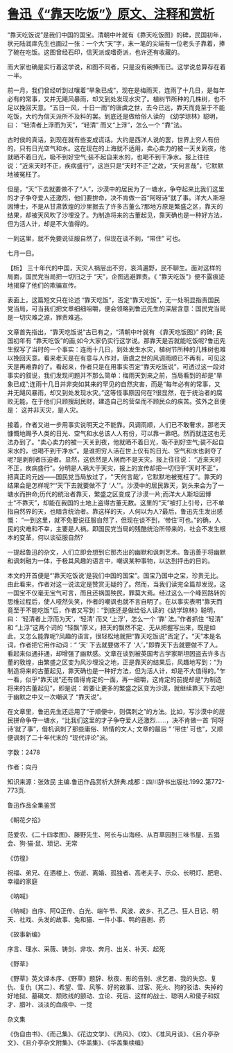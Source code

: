 # [鲁迅《“靠天吃饭”》原文、注释和赏析](https://www.vrrw.net/wx/9790.html)

“靠天吃饭说”是我们中国的国宝。清朝中叶就有《靠天吃饭图》的碑，民国初年，状元陆润庠先生也画过一张：一个大“天”字，末一笔的尖端有一位老头子靠着，捧了碗在吃饭。这图曾经石印，信天派或嗜奇派，也许还有收藏的。

而大家也确是实行着这学说，和图不同者，只是没有碗捧而已。这学说总算存在着一半。

前一月，我们曾经听到过嚷着“旱象已成”，现在是梅雨天，连雨了十几日，是每年必有的常事，又并无飓风暴雨，却又到处发现水灾了。植树节所种的几株树，也不足以挽回天意。“五日一风，十日一雨”的唐虞之世，去今已远，靠天而竟至于不能吃饭，大约为信天派所不及料的罢。到底还是做给俗人读的 《幼学琼林》聪明，曰： “轻清者上浮而为天”，“轻清” 而又“上浮”，怎么一个 “靠”法。

古时侯的真话，到现在就有些变成谎话。大约是西洋人说的罢，世界上穷人有份的，只有日光空气和水。这在现在的上海就不适用，卖心卖力的被一天关到夜，他就晒不着日光，吸不到好空气;装不起自来水的，也喝不到干净水。报上往往说：“近来天时不正，疾病盛行”，这岂只是“天时不正”之故，“天何言哉”，它默默地被冤枉了。

但是，“天”下去就要做不了“人”，沙漠中的居民为了一塘水，争夺起来比我们这里的才子争夺爱人还激烈，他们要拚命，决不肯做一首“阿呀诗”就了事。洋大人斯坦因博士，不是从甘肃敦煌的沙里掘去了许多古董么?那地方原是繁盛之区，靠天的结果，却被天风吹了沙埋没了。为制造将来的古董起见，靠天确也是一种好方法，但为活人计，却是不大值得的。

一到这里，就不免要说征服自然了，但现在谈不到，“带住” 可也。

七月一日。



【析】 三十年代的中国，天灾人祸层出不穷，哀鸿遍野，民不聊生。面对这样的局面，国民党当局把一切归之于 “天”，企图逃避罪责。《 “靠天吃饭”》便不露痕迹地揭穿了他们的欺骗宣传。

表面上，这篇短文只在论述 “靠天吃饭”，否定“靠天吃饭”，无一处明显指责国民党当局，可当我们把文章细细咀嚼，便会领略到鲁迅先生的深层含意：国民党当局是一切灾难之源，罪责难逃。

文章首先指出，“靠天吃饭说”古已有之，“清朝中叶就有 《靠天吃饭图》” 的碑; 民国初年有 “靠天吃饭”的画;如今大家仍实行这学说。那靠天是否就能吃饭呢?鲁迅先生叙写了当时的一个事实：连雨十几日，到处发生水灾，植树节所种的几株树也难以挽回天意。看来老天是在有意与人作对，唐虞之世的风调雨顺已不再有，可见这天是再难靠的了。看起来，作者只是在用事实否定“靠天吃饭说”，可透过这一段对事实的叙说，我们发现问题并不那么简单：梅雨天到来之前，当局看到的却是“旱象已成”;连雨十几日并非突如其来的罕见的自然灾害，而是“每年必有的常事，又并无飓风暴雨，却又到处发现水灾。”这等怪事原因何在?很显然，在于统治者的腐败无能，在于他们只顾搜刮民财，建造自己的营垒而不顾民众的疾苦。弦外之音便是： 这并非天灾，是人灾。

接着，作者又进一步用事实说明天之不能靠。风调雨顺，人们已不敢奢求，那老天慷慨地赐予人类的日光、空气和水总该人人有份，可以靠一靠吧。然而就连这也无法办到了。“卖心卖力的被一天关到夜，他就晒不着日光，吸不到好空气;装不起自来水的，也喝不到干净水”。是谁把穷人活在世上仅有的日光、空气和水也剥夺了呢?是剥削者压迫者。显然，这依然是人祸而不是天灾。报上往往说： “近来天时不正，疾病盛行”。分明是人祸大于天灾，报上的宣传却把一切归于“天时不正”，把真正的元凶——国民党当局放过了，“‘天何言哉’，它默默地被冤枉了”。靠天的结果会是怎样呢?“‘天’下去就要做不了 ‘人’”。沙漠中的居民靠天，到头来会为了一塘水而拚命;历代的统治者靠天，繁盛之区变成了沙漠一片;而洋大人斯坦因博士“不靠天”，却能在我国的土地上盗得古董无数。这里的“天”被打上引号，已不单指自然界的天，也暗含统治者。靠这样的天，人何以为人?最后，鲁迅先生发出感慨： “一到这里，就不免要说征服自然了，但现在谈不到，‘带住’可也。”的确，人民的灾难和不幸，主要是人祸。即国民党当局的残酷统治所带来的，社会不发生根本的变革，何以谈征服自然?

一提起鲁迅的杂文，人们立即会想到它那杰出的幽默和讽刺艺术。鲁迅善于将幽默和讽刺融为一体，于极其风趣的语言中，嘲讽某种事物，以达到抨击的目的。

本文的开首便是“‘靠天吃饭说’是我们中国的国宝”。国宝乃国中之宝，珍贵无比。由此看来，作者对这一说法定是赞赏无疑的了。然而，当我们读完全篇却发现，这一国宝不仅毫无宝气可言，而且还祸国殃民，罪莫大焉。经过这么一个峰回路转的思维过程后，使人哑然失笑，作者的嘲讽也就不言自明了。在以事实表明“靠天而竟至于不能吃饭”后，作者又写到：“到底还是做给俗人读的《幼学琼林》聪明，曰： ‘轻清者上浮而为天’，‘轻清’ 而又 ‘上浮’，怎么一个 ‘靠’ 法。”作者抓住 “轻清” 和 “上浮”这两个词的 “轻飘”原义，把天的飘然不定、无从把握写出来，既是如此，又怎么能靠呢?风趣的语言，很轻松地就把“靠天吃饭说”否定了。“天”本是名词，作者把它用作动词：“ ‘天’ 下去就要做不了 ‘人’，”即靠天下去就要做不了人。看起来似通非通，却增强了幽默感。文章在谈到被英国考古学家斯坦因盗去许多古董的敦煌，由繁盛之区变为风沙埋没之地，正是靠天的结果后，风趣地写到：“为制造将来的古董起见，靠天确也是一种好方法，但为活人计，却是不大值得的。”乍一看，似乎“靠天说”还有值得肯定的一面，再一细嚼，这肯定的前提却是“为制造将来的古董起见”，即是说：若要让更多的繁盛之区变为沙漠，就继续靠天下去吧!于幽默之中又一次嘲讽了 “靠天说”。

在文章里，鲁迅先生还运用了“于顺便中，则偶刺之”的方法。比如，写沙漠中的居民拼命争夺一塘水，“比我们这里的才子争夺爱人还激烈……，决不肯做一首 ‘阿呀诗’就了事”，借机讽刺了那些庸俗、矫情的文人; 文章的最后 “ ‘带住’ 可也”，又顺便讽刺了二十年代末的 “现代评论”派。

字数：2478

作者：向丹

知识来源：张效民 主编.鲁迅作品赏析大辞典.成都：四川辞书出版社.1992.第772-773页.

鲁迅作品全集鉴赏

《朝花夕拾》

范爱农、《二十四孝图》、藤野先生、阿长与山海经、从百草园到三味书屋、五猖会、狗·猫·鼠、琐记、无常

《仿徨》

祝福、弟兄、在酒楼上、伤逝、离婚、孤独者、高老夫子、示众、长明灯、肥皂、幸福的家庭

《呐喊》

《呐喊》自序、阿Q正传、白光、端午节、风波、故乡、孔乙己、狂人日记、明天、社戏、头发的故事、兔和猫、一件小事、鸭的喜剧、药

《故事新编》

序言、理水、采薇、铸剑、非攻、奔月、出关、补天、起死

《野草》

《野草》英文译本序、《野草》题辞、秋夜、影的告别、求乞者、我的失恋、复仇、复仇〔其二〕、希望、雪、风筝、好的故事、过客、死火、狗的驳诘、失掉的好地狱、墓碣文、颓败线的颤动、立论、死后、这样的战士、聪明人和傻子和奴才、腊叶、淡淡的血痕中、一觉

杂文集

《伪自由书》、《而己集》、《花边文学》、《热风》、《坟》、《准风月谈》、《且介亭杂文》、《且介亭杂文附集》、《华盖集》、《华盖集续编》

